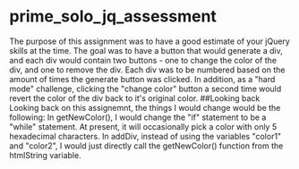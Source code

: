 # prime_solo_jq_assessment
The purpose of this assignment was to have a good estimate of your jQuery skills at the time.
The goal was to have a button that would generate a div, and each div would contain two buttons - one to change the color of the div, and one to remove the div.
Each div was to be numbered based on the amount of times the generate button was clicked. 
In addition, as a "hard mode" challenge, clicking the "change color" button a second time would revert the color of the div back to it's original color.
##Looking back
Looking back on this assignemnt, the things I would change would be the following:
In getNewColor(), I would change the "if" statement to be a "while" statement. At present, it will occasionally pick a color with only 5 hexadecimal characters.
In addDiv, instead of using the variables "color1" and "color2", I would just directly call the getNewColor() function from the htmlString variable.